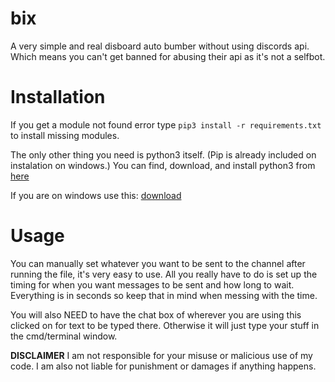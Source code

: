 # bix
A very simple and real disboard auto bumber without using discords api. Which means you can't get banned for abusing their api as it's not a selfbot.






# Installation
If you get a module not found error type `pip3 install -r requirements.txt` to install missing modules.

The only other thing you need is python3 itself. (Pip is already included on instalation on windows.)
You can find, download, and install python3 from [here](https://www.python.org/downloads/)

If you are on windows use this: [download](https://www.python.org/ftp/python/3.9.4/python-3.9.4-amd64.exe)




# Usage
You can manually set whatever you want to be sent to the channel after running the file, it's very easy to use.
All you really have to do is set up the timing for when you want messages to be sent and how long to wait. Everything is in seconds so keep that in mind when messing with the time.

You will also NEED to have the chat box of wherever you are using this clicked on for text to be typed there. Otherwise it will just type your stuff in the cmd/terminal window.







**DISCLAIMER**
I am not responsible for your misuse or malicious use of my code. I am also not liable for punishment or damages if anything happens.
